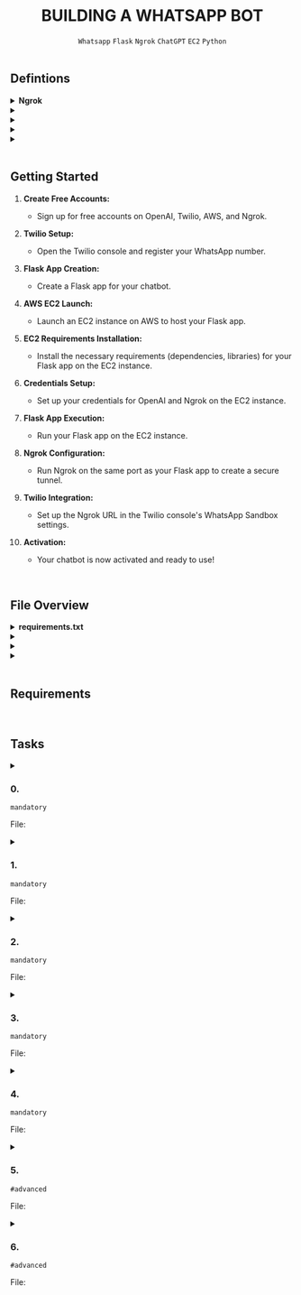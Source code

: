 <h1 align="center"><b>BUILDING A WHATSAPP BOT</b></h1>
<div align="center"><code>Whatsapp</code> <code>Flask</code> <code>Ngrok</code> <code>ChatGPT</code> <code>EC2</code> <code>Python</code></div>

<br>

## Defintions
<details>
<summary><b><a href=" "></a>Ngrok</b></summary><br>

Ngrok stands for "Network Grok." The term "grok" comes from the science fiction novel "Stranger in a Strange Land" by Robert A. Heinlein and means "to understand deeply and completely." Ngrok aims to provide a way to deeply understand and interact with networked systems, allowing developers to easily expose and share their local development environments with others over the internet.

Ngrok is a tool that creates secure tunnels to localhost. It is commonly used for exposing local servers behind NATs and firewalls to the public internet over secure tunnels. This allows you to share your locally hosted services, such as web servers, APIs, or any other TCP/UDP service, with anyone on the internet without deploying them to a public server. Ngrok provides both a free and paid service, with the free version offering limited features and the paid version offering additional functionality such as custom subdomains, reserved domains, and more concurrent tunnels.

<br><p align="center">※※※※※※※※※※※※</p><br>
</details>


<details>
<summary><b><a href=" "> </a></b></summary><br>


<br><p align="center">※※※※※※※※※※※※</p><br>
</details>


<details>
<summary><b><a href=" "> </a></b></summary><br>


<br><p align="center">※※※※※※※※※※※※</p><br>
</details>


<details>
<summary><b><a href=" "> </a></b></summary><br>


<br><p align="center">※※※※※※※※※※※※</p><br>
</details>


<details>
<summary><b><a href=" "> </a></b></summary><br>


<br><p align="center">※※※※※※※※※※※※</p><br>
</details>


<!-- <br>

## Background Context -->


<!-- <br>
<hr>
<h3><a href=>Notes</a></h3>
<hr> -->

<br>

## Getting Started
1. **Create Free Accounts:**
   - Sign up for free accounts on OpenAI, Twilio, AWS, and Ngrok.

2. **Twilio Setup:**
   - Open the Twilio console and register your WhatsApp number.

3. **Flask App Creation:**
   - Create a Flask app for your chatbot.

4. **AWS EC2 Launch:**
   - Launch an EC2 instance on AWS to host your Flask app.

5. **EC2 Requirements Installation:**
   - Install the necessary requirements (dependencies, libraries) for your Flask app on the EC2 instance.

6. **Credentials Setup:**
   - Set up your credentials for OpenAI and Ngrok on the EC2 instance.

7. **Flask App Execution:**
   - Run your Flask app on the EC2 instance.

8. **Ngrok Configuration:**
   - Run Ngrok on the same port as your Flask app to create a secure tunnel.

9. **Twilio Integration:**
   - Set up the Ngrok URL in the Twilio console's WhatsApp Sandbox settings.

10. **Activation:**
    - Your chatbot is now activated and ready to use!


<!-- <br>

**man or help:**
- `` -->

<br>

## File Overview
<details>
<summary><b><a href=" "> </a>requirements.txt</b></summary><br>

This file typically contains a list of dependencies required for a Python project to run. Each line in the `requirements.txt` file specifies a package name, optionally followed by a version specifier indicating the minimum version required.

When you run `pip install -r requirements.txt`, pip (Python's package installer) reads the `requirements.txt` file and installs the specified packages and their dependencies into the current Python environment. This command is commonly used in Python projects to ensure that all required dependencies are installed in a consistent manner across different environments.

<br><p align="center">※※※※※※※※※※※※</p><br>
</details>


<details>
<summary><b><a href=" "> </a></b></summary><br>


<br><p align="center">※※※※※※※※※※※※</p><br>
</details>


<details>
<summary><b><a href=" "> </a></b></summary><br>


<br><p align="center">※※※※※※※※※※※※</p><br>
</details>


<details>
<summary><b><a href=" "> </a></b></summary><br>


<br><p align="center">※※※※※※※※※※※※</p><br>
</details>


<br>

## Requirements
<!-- Add your requirements here -->

<!-- <br>

## More Info -->

<br>

## Tasks
<details>
<summary>

### 0. 
`mandatory`

File: []()
</summary>


</details>

<details>
<summary>

### 1. 
`mandatory`

File: []()
</summary>


</details>

<details>
<summary>

### 2. 
`mandatory`

File: []()
</summary>


</details>

<details>
<summary>

### 3. 
`mandatory`

File: []()
</summary>


</details>

<details>
<summary>

### 4. 
`mandatory`

File: []()
</summary>


</details>

<details>
<summary>

### 5. 
`#advanced`

File: []()
</summary>


</details>

<details>
<summary>

### 6. 
`#advanced`

File: []()
</summary>


</details>

